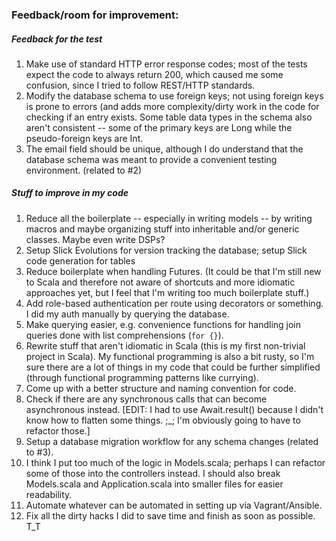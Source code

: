 ### Feedback/room for improvement:

##### Feedback for the test
1. Make use of standard HTTP error response codes; most of the tests expect the code to always
return 200, which caused me some confusion, since I tried to follow REST/HTTP standards.
2. Modify the database schema to use foreign keys; not using foreign keys is prone to errors (and
adds more complexity/dirty work in the code for checking if an entry exists. Some table data types
in the schema also aren't consistent -- some of the primary keys are Long while the pseudo-foreign
keys are Int.
3. The email field should be unique, although I do understand that the database schema was meant to
provide a convenient testing environment. (related to #2)

##### Stuff to improve in my code
1. Reduce all the boilerplate -- especially in writing models -- by writing macros and maybe
organizing stuff into inheritable and/or generic classes. Maybe even write DSPs?
2. Setup Slick Evolutions for version tracking the database; setup Slick code generation for tables
3. Reduce boilerplate when handling Futures. (It could be that I'm still new to Scala and therefore not aware of shortcuts and more idiomatic approaches yet, but I feel that I'm writing too much boilerplate stuff.)
4. Add role-based authentication per route using decorators or something. I did my auth manually by querying the database.
5. Make querying easier, e.g. convenience functions for handling join queries done with list
comprehensions (`for {}`).
6. Rewrite stuff that aren't idiomatic in Scala (this is my first non-trivial project in Scala). My functional programming is also a bit rusty, so I'm sure there are a lot of things in my code that
could be further simplified (through functional programming patterns like currying).
7. Come up with a better structure and naming convention for code.
8. Check if there are any synchronous calls that can become asynchronous instead. [EDIT: I had to
use Await.result() because I didn't know how to flatten some things. ;_; I'm obviously going to have
to refactor those.]
9. Setup a database migration workflow for any schema changes (related to #3).
10. I think I put too much of the logic in Models.scala; perhaps I can refactor some of those into
the controllers instead. I should also break Models.scala and Application.scala into smaller files
for easier readability.
11. Automate whatever can be automated in setting up via Vagrant/Ansible.
12. Fix all the dirty hacks I did to save time and finish as soon as possible. T_T
